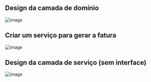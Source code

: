 ## Design da camada de domínio
![image](https://github.com/devjleonardo/assets/blob/main/interfaces-java/01%20-%20Solu%C3%A7%C3%A3o%20do%20problema%20-%20sem%20interface/Design%20da%20camada%20de%20dom%C3%ADnio.png)

## Criar um serviço para gerar a fatura
![image](https://github.com/devjleonardo/assets/blob/main/interfaces-java/01%20-%20Solu%C3%A7%C3%A3o%20do%20problema%20-%20sem%20interface/Servi%C3%A7o%20para%20gerar%20a%20fatura.png)

## Design da camada de serviço (sem interface)
![image](https://github.com/devjleonardo/interfaces-java/assets/63564226/4e0b22fa-176a-491b-9c7a-82703bbc7e62)
